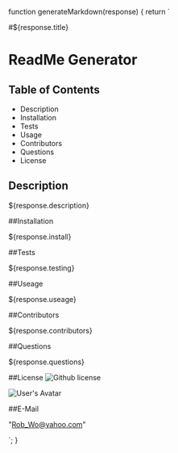 function generateMarkdown(response) {
    return `
  
#${response.title}
  
# ReadMe Generator

## Table of Contents

* Description
* Installation
* Tests
* Usage
* Contributors
* Questions
* License

## Description

${response.description}

##Installation

${response.install}

##Tests

${response.testing}

##Useage

${response.useage}

##Contributors

${response.contributors}

##Questions

${response.questions}

##License
![Github license](https://img.shields.io/github/license/RobWongus/NodeHomework)

![User's Avatar](${response.avatarURL})

##E-Mail

"Rob_Wo@yahoo.com"

  `;
  }